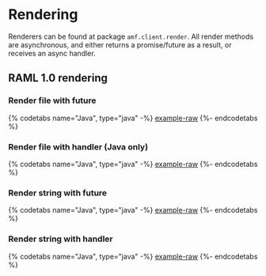# Rendering

Renderers can be found at package ```amf.client.render```. All render methods are asynchronous, and either returns a promise/future as a result, or receives an async handler.

## RAML 1.0 rendering

### Render file with future

{% codetabs name="Java", type="java" -%}
[example-raw](https://raw.githubusercontent.com/mulesoft/amf-examples/v1.3.1/src/main/java/co/acme/render/Raml10Rendering.java#raml-10-render-file-future)
{%- endcodetabs %}

### Render file with handler (Java only)

{% codetabs name="Java", type="java" -%}
[example-raw](https://raw.githubusercontent.com/mulesoft/amf-examples/v1.3.1/src/main/java/co/acme/render/Raml10Rendering.java#raml-10-render-file-handler)
{%- endcodetabs %}

### Render string with future

{% codetabs name="Java", type="java" -%}
[example-raw](https://raw.githubusercontent.com/mulesoft/amf-examples/v1.3.1/src/main/java/co/acme/render/Raml10Rendering.java#raml-10-render-string-future)
{%- endcodetabs %}


### Render string with handler

{% codetabs name="Java", type="java" -%}
[example-raw](https://raw.githubusercontent.com/mulesoft/amf-examples/v1.3.1/src/main/java/co/acme/render/Raml10Rendering.java#raml-10-render-string-handler)
{%- endcodetabs %}
